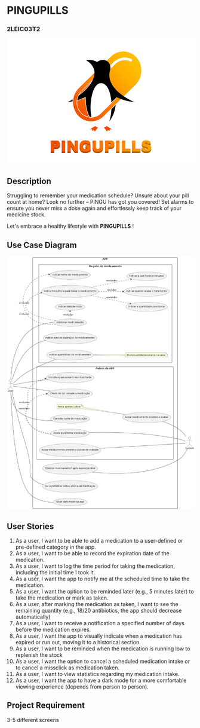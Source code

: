 # PINGUPILLS
### 2LEIC03T2
![](LOGO-PINGUPILLS.png)

## Description
Struggling to remember your medication schedule? Unsure about your pill count at home? Look no further – PINGU has got you covered! Set alarms to ensure you never miss a dose again and effortlessly keep track of your medicine stock. 

Let's embrace a healthy lifestyle with __PINGUPILLS__ !

## Use Case Diagram
![](usecase.png)

## User Stories
1. As a user, I want to be able to add a medication to a user-defined or pre-defined category in the app.
2. As a user, I want to be able to record the expiration date of the medication.
3. As a user, I want to log the time period for taking the medication, including the initial time I took it.
4. As a user, I want the app to notify me at the scheduled time to take the medication.
5. As a user, I want the option to be reminded later (e.g., 5 minutes later) to take the medication or mark as taken.
6. As a user, after marking the medication as taken, I want to see the remaining quantity (e.g., 18/20 antibiotics, the app should decrease automatically)
7. As a user, I want to receive a notification a specified number of days before the medication expires.
8. As a user, I want the app to visually indicate when a medication has expired or run out, moving it to a historical section.
9. As a user, I want to be reminded when the medication is running low to replenish the stock
10. As a user, I want the option to cancel a scheduled medication intake or to cancel a missclick as medication taken.
11. As a user, I want to view statistics regarding my medication intake.
12. As a user, I want the app to have a dark mode for a more comfortable viewing experience (depends from person to person).

## Project Requirement
3-5 different screens